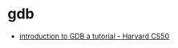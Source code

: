 # gdb

* [introduction to GDB a tutorial - Harvard CS50](https://www.youtube.com/watch?v=sCtY--xRUyI)

